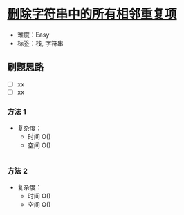 # [删除字符串中的所有相邻重复项](https://leetcode-cn.com/problems/remove-all-adjacent-duplicates-in-string/)

- 难度：Easy
- 标签：栈, 字符串

## 刷题思路

- [ ] xx
- [ ] xx

### 方法 1

- 复杂度：
    - 时间 O()
    - 空间 O()

``` js

```

### 方法 2

- 复杂度：
    - 时间 O()
    - 空间 O()

``` js

```
